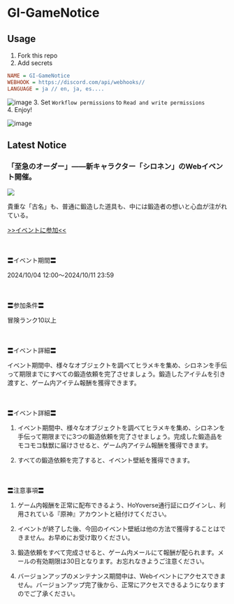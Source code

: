 # GI-GameNotice

## Usage
1. Fork this repo
2. Add secrets
```ini
NAME = GI-GameNotice
WEBHOOK = https://discord.com/api/webhooks//
LANGUAGE = ja // en, ja, es....
```
![image](https://github.com/c2t-r/GI-GameNotice/assets/80561604/63d8a4f2-9ec2-49d7-a637-44d728b2f945)
3. Set `Workflow permissions` to `Read and write permissions`  
4. Enjoy!

![image](https://github.com/c2t-r/GI-GameNotice/assets/80561604/24ec6182-cd99-4969-ab59-1d65c886077a)

## Latest Notice
<start>

### 「至急のオーダー」——新キャラクター「シロネン」のWebイベント開催。
<img src="https://sdk.hoyoverse.com/upload/ann/2024/09/27/70318c68770c4ea86fec0603e83bda03_1115633446418905540.jpg">
<p style="white-space: pre-wrap;">貴重な「古名」も、普通に鍛造した道具も、中には鍛造者の想いと心血が注がれている。</p><p style="white-space: pre-wrap;"><a href="javascript:miHoYoGameJSSDK.openInBrowser('https://act.hoyoverse.com/ys/event/e20241004xilonen-aevsua/index.html?game_biz=hk4e_global&sign_type=2&auth_appid=e20241004rolewarm&authkey_ver=1');" data-type="a" link-type="game_outer" rel="noopener noreferrer nofollow">>>イベントに参加<<</a></p><p style="white-space: pre-wrap; min-height: 1.5em;"></p><p style="white-space: pre-wrap;">〓イベント期間〓</p><p style="white-space: pre-wrap;"><t class="t_gl" contenteditable="false">2024/10/04 12:00</t>～<t class="t_gl" contenteditable="false">2024/10/11 23:59</t></p><p style="white-space: pre-wrap; min-height: 1.5em;"></p><p style="white-space: pre-wrap;">〓参加条件〓</p><p style="white-space: pre-wrap;">冒険ランク10以上</p><p style="white-space: pre-wrap; min-height: 1.5em;"></p><p style="white-space: pre-wrap;">〓イベント詳細〓</p><p style="white-space: pre-wrap;">イベント期間中、様々なオブジェクトを調べてヒラメキを集め、シロネンを手伝って期限までにすべての鍛造依頼を完了させましょう。鍛造したアイテムを引き渡すと、ゲーム内アイテム報酬を獲得できます。</p><p style="white-space: pre-wrap; min-height: 1.5em;"></p><p style="white-space: pre-wrap;">〓イベント詳細〓</p><ol><li><p style="white-space: pre-wrap;">イベント期間中、様々なオブジェクトを調べてヒラメキを集め、シロネンを手伝って期限までに3つの鍛造依頼を完了させましょう。完成した鍛造品をモコモコ駄獣に届けさせると、ゲーム内アイテム報酬を獲得できます。</p></li><li><p style="white-space: pre-wrap;">すべての鍛造依頼を完了すると、イベント壁紙を獲得できます。</p></li></ol><p style="white-space: pre-wrap; min-height: 1.5em;"></p><p style="white-space: pre-wrap;">〓注意事項〓</p><ol><li><p style="white-space: pre-wrap;">ゲーム内報酬を正常に配布できるよう、HoYoverse通行証にログインし、利用されている『原神』アカウントと紐付けてください。</p></li><li><p style="white-space: pre-wrap;">イベントが終了した後、今回のイベント壁紙は他の方法で獲得することはできません。お早めにお受け取りください。</p></li><li><p style="white-space: pre-wrap;">鍛造依頼をすべて完成させると、ゲーム内メールにて報酬が配られます。メールの有効期限は30日となります。お忘れなきようご注意ください。</p></li><li><p style="white-space: pre-wrap;">バージョンアップのメンテナンス期間中は、Webイベントにアクセスできません。バージョンアップ完了後から、正常にアクセスできるようになりますのでご了承ください。</p></li></ol><p style="white-space: pre-wrap; min-height: 1.5em;"></p><p style="white-space: pre-wrap; min-height: 1.5em;"></p>

<end>
